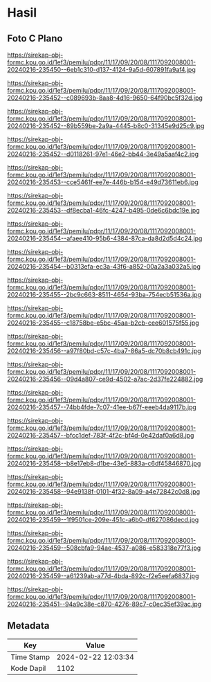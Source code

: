 # Hasil

## Foto C Plano

https://sirekap-obj-formc.kpu.go.id/1ef3/pemilu/pdpr/11/17/09/20/08/1117092008001-20240216-235450--6eb1c310-d137-4124-9a5d-607891fa9af4.jpg

https://sirekap-obj-formc.kpu.go.id/1ef3/pemilu/pdpr/11/17/09/20/08/1117092008001-20240216-235452--c089693b-8aa8-4d16-9650-64f90bc5f32d.jpg

https://sirekap-obj-formc.kpu.go.id/1ef3/pemilu/pdpr/11/17/09/20/08/1117092008001-20240216-235452--89b559be-2a9a-4445-b8c0-31345e9d25c9.jpg

https://sirekap-obj-formc.kpu.go.id/1ef3/pemilu/pdpr/11/17/09/20/08/1117092008001-20240216-235452--d0118261-97e1-46e2-bb44-3e49a5aaf4c2.jpg

https://sirekap-obj-formc.kpu.go.id/1ef3/pemilu/pdpr/11/17/09/20/08/1117092008001-20240216-235453--cce5461f-ee7e-446b-b154-e49d73611eb6.jpg

https://sirekap-obj-formc.kpu.go.id/1ef3/pemilu/pdpr/11/17/09/20/08/1117092008001-20240216-235453--df8ecba1-46fc-4247-b495-0de6c6bdc19e.jpg

https://sirekap-obj-formc.kpu.go.id/1ef3/pemilu/pdpr/11/17/09/20/08/1117092008001-20240216-235454--afaee410-95b6-4384-87ca-da8d2d5d4c24.jpg

https://sirekap-obj-formc.kpu.go.id/1ef3/pemilu/pdpr/11/17/09/20/08/1117092008001-20240216-235454--b0313efa-ec3a-43f6-a852-00a2a3a032a5.jpg

https://sirekap-obj-formc.kpu.go.id/1ef3/pemilu/pdpr/11/17/09/20/08/1117092008001-20240216-235455--2bc9c663-8511-4654-93ba-754ecb51536a.jpg

https://sirekap-obj-formc.kpu.go.id/1ef3/pemilu/pdpr/11/17/09/20/08/1117092008001-20240216-235455--c18758be-e5bc-45aa-b2cb-cee601575f55.jpg

https://sirekap-obj-formc.kpu.go.id/1ef3/pemilu/pdpr/11/17/09/20/08/1117092008001-20240216-235456--a97f80bd-c57c-4ba7-86a5-dc70b8cb491c.jpg

https://sirekap-obj-formc.kpu.go.id/1ef3/pemilu/pdpr/11/17/09/20/08/1117092008001-20240216-235456--09d4a807-ce9d-4502-a7ac-2d37fe224882.jpg

https://sirekap-obj-formc.kpu.go.id/1ef3/pemilu/pdpr/11/17/09/20/08/1117092008001-20240216-235457--74bb4fde-7c07-41ee-b67f-eeeb4da9117b.jpg

https://sirekap-obj-formc.kpu.go.id/1ef3/pemilu/pdpr/11/17/09/20/08/1117092008001-20240216-235457--bfcc1def-783f-4f2c-bf4d-0e42daf0a6d8.jpg

https://sirekap-obj-formc.kpu.go.id/1ef3/pemilu/pdpr/11/17/09/20/08/1117092008001-20240216-235458--b8e17eb8-d1be-43e5-883a-c6df45846870.jpg

https://sirekap-obj-formc.kpu.go.id/1ef3/pemilu/pdpr/11/17/09/20/08/1117092008001-20240216-235458--94e9138f-0101-4f32-8a09-a4e72842c0d8.jpg

https://sirekap-obj-formc.kpu.go.id/1ef3/pemilu/pdpr/11/17/09/20/08/1117092008001-20240216-235459--1f9501ce-209e-451c-a6b0-df627086decd.jpg

https://sirekap-obj-formc.kpu.go.id/1ef3/pemilu/pdpr/11/17/09/20/08/1117092008001-20240216-235459--508cbfa9-94ae-4537-a086-e583318e77f3.jpg

https://sirekap-obj-formc.kpu.go.id/1ef3/pemilu/pdpr/11/17/09/20/08/1117092008001-20240216-235459--a61239ab-a77d-4bda-892c-f2e5eefa6837.jpg

https://sirekap-obj-formc.kpu.go.id/1ef3/pemilu/pdpr/11/17/09/20/08/1117092008001-20240216-235451--94a9c38e-c870-4276-89c7-c0ec35ef39ac.jpg


## Metadata

| Key        | Value               |
| ---------- | ------------------- |
| Time Stamp | 2024-02-22 12:03:34 |
| Kode Dapil | 1102                |



